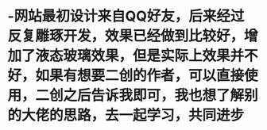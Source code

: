# -网站最初设计来自QQ好友，后来经过反复雕琢开发，效果已经做到比较好，增加了液态玻璃效果，但是实际上效果并不好，如果有想要二创的作者，可以直接使用，二创之后告诉我即可，我也想了解别的大佬的思路，去一起学习，共同进步
